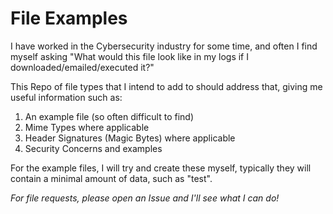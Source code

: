 # File Examples

I have worked in the Cybersecurity industry for some time, and often I find myself asking "What would this file look like in my logs if I downloaded/emailed/executed it?"

This Repo of file types that I intend to add to should address that, giving me useful information such as:


1. An example file (so often difficult to find)
2. Mime Types where applicable
3. Header Signatures (Magic Bytes) where applicable
4. Security Concerns and examples

For the example files, I will try and create these myself, typically they will contain a minimal amount of data, such as "test".


_For file requests, please open an Issue and I'll see what I can do!_
